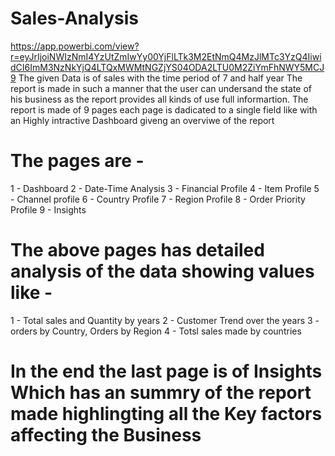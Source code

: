 # Sales-Analysis
https://app.powerbi.com/view?r=eyJrIjoiNWIzNmI4YzUtZmIwYy00YjFlLTk3M2EtNmQ4MzJlMTc3YzQ4IiwidCI6ImM3NzNkYjQ4LTQxMWMtNGZjYS04ODA2LTU0M2ZiYmFhNWY5MCJ9
The given Data is of sales with the time period of 7 and half year 
The report is made in such a manner that the user can undersand the state of his business as the report provides all kinds of use full informartion.
The report is made of 9 pages each page is dadicated to a single field like with an Highly intractive Dashboard giveng an overviwe of the report
# The pages are -
1 - Dashboard
2 - Date-Time Analysis
3 - Financial Profile
4 - Item Profile 
5 - Channel profile
6 - Country Profile 
7 - Region Profile
8 - Order Priority Profile 
9 - Insights

# The above pages has detailed analysis of the data showing values like -

1 - Total sales and Quantity by years
2 - Customer Trend over the years 
3 - orders by Country, Orders by Region
4 - Totsl sales made by countries  

#  In the end the last page is of Insights Which has an summry of the report made highlingting all the Key factors affecting the Business
